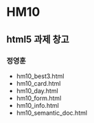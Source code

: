 # HM10
## html5 과제 창고
### 정영훈
- hm10_best3.html
- hm10_card.html
- hm10_day.html
- hm10_form.html
- hm10_info.html
- hm10_semantic_doc.html
